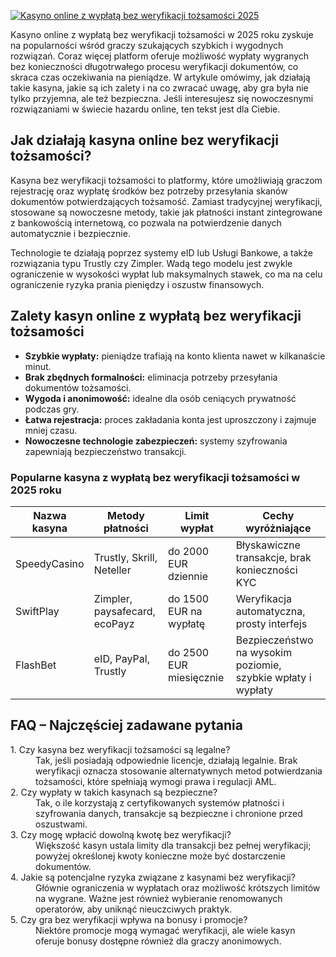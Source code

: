 [![Kasyno online z wypłatą bez weryfikacji tożsamości 2025](https://123-caf.pages.dev/gitsignup.png)](https://vrmoo.ru/Bt82HjjY)

<p>Kasyno online z wypłatą bez weryfikacji tożsamości w 2025 roku zyskuje na popularności wśród graczy szukających szybkich i wygodnych rozwiązań. Coraz więcej platform oferuje możliwość wypłaty wygranych bez konieczności długotrwałego procesu weryfikacji dokumentów, co skraca czas oczekiwania na pieniądze. W artykule omówimy, jak działają takie kasyna, jakie są ich zalety i na co zwracać uwagę, aby gra była nie tylko przyjemna, ale też bezpieczna. Jeśli interesujesz się nowoczesnymi rozwiązaniami w świecie hazardu online, ten tekst jest dla Ciebie.</p>  <h2>Jak działają kasyna online bez weryfikacji tożsamości?</h2> <p>Kasyna bez weryfikacji tożsamości to platformy, które umożliwiają graczom rejestrację oraz wypłatę środków bez potrzeby przesyłania skanów dokumentów potwierdzających tożsamość. Zamiast tradycyjnej weryfikacji, stosowane są nowoczesne metody, takie jak płatności instant zintegrowane z bankowością internetową, co pozwala na potwierdzenie danych automatycznie i bezpiecznie.</p> <p>Technologie te działają poprzez systemy eID lub Usługi Bankowe, a także rozwiązania typu Trustly czy Zimpler. Wadą tego modelu jest zwykle ograniczenie w wysokości wypłat lub maksymalnych stawek, co ma na celu ograniczenie ryzyka prania pieniędzy i oszustw finansowych.</p>  <h2>Zalety kasyn online z wypłatą bez weryfikacji tożsamości</h2> <ul> <li><strong>Szybkie wypłaty:</strong> pieniądze trafiają na konto klienta nawet w kilkanaście minut.</li> <li><strong>Brak zbędnych formalności:</strong> eliminacja potrzeby przesyłania dokumentów tożsamości.</li> <li><strong>Wygoda i anonimowość:</strong> idealne dla osób ceniących prywatność podczas gry.</li> <li><strong>Łatwa rejestracja:</strong> proces zakładania konta jest uproszczony i zajmuje mniej czasu.</li> <li><strong>Nowoczesne technologie zabezpieczeń:</strong> systemy szyfrowania zapewniają bezpieczeństwo transakcji.</li> </ul>  <h3>Popularne kasyna z wypłatą bez weryfikacji tożsamości w 2025 roku</h3> <table> <thead> <tr> <th>Nazwa kasyna</th> <th>Metody płatności</th> <th>Limit wypłat</th> <th>Cechy wyróżniające</th> </tr> </thead> <tbody> <tr> <td>SpeedyCasino</td> <td>Trustly, Skrill, Neteller</td> <td>do 2000 EUR dziennie</td> <td>Błyskawiczne transakcje, brak konieczności KYC</td> </tr> <tr> <td>SwiftPlay</td> <td>Zimpler, paysafecard, ecoPayz</td> <td>do 1500 EUR na wypłatę</td> <td>Weryfikacja automatyczna, prosty interfejs</td> </tr> <tr> <td>FlashBet</td> <td>eID, PayPal, Trustly</td> <td>do 2500 EUR miesięcznie</td> <td>Bezpieczeństwo na wysokim poziomie, szybkie wpłaty i wypłaty</td> </tr> </tbody> </table>  <h2>FAQ – Najczęściej zadawane pytania</h2> <dl> <dt>1. Czy kasyna bez weryfikacji tożsamości są legalne?</dt> <dd>Tak, jeśli posiadają odpowiednie licencje, działają legalnie. Brak weryfikacji oznacza stosowanie alternatywnych metod potwierdzania tożsamości, które spełniają wymogi prawa i regulacji AML.</dd>  <dt>2. Czy wypłaty w takich kasynach są bezpieczne?</dt> <dd>Tak, o ile korzystają z certyfikowanych systemów płatności i szyfrowania danych, transakcje są bezpieczne i chronione przed oszustwami.</dd>  <dt>3. Czy mogę wpłacić dowolną kwotę bez weryfikacji?</dt> <dd>Większość kasyn ustala limity dla transakcji bez pełnej weryfikacji; powyżej określonej kwoty konieczne może być dostarczenie dokumentów.</dd>  <dt>4. Jakie są potencjalne ryzyka związane z kasynami bez weryfikacji?</dt> <dd>Głównie ograniczenia w wypłatach oraz możliwość krótszych limitów na wygrane. Ważne jest również wybieranie renomowanych operatorów, aby uniknąć nieuczciwych praktyk.</dd>  <dt>5. Czy gra bez weryfikacji wpływa na bonusy i promocje?</dt> <dd>Niektóre promocje mogą wymagać weryfikacji, ale wiele kasyn oferuje bonusy dostępne również dla graczy anonimowych.</dd> </dl>